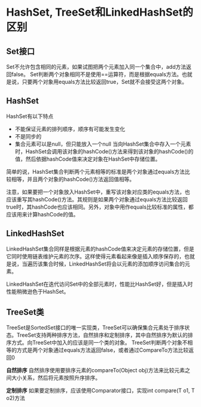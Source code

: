 # HashSet, TreeSet和LinkedHashSet的区别

## Set接口
Set不允许包含相同的元素，如果试图把两个元素加入同一个集合中，add方法返回false。
Set判断两个对象相同不是使用==运算符，而是根据equals方法。也就是说，只要两个对象用equals方法比较返回true，Set就不会接受这两个对象。

## HashSet
HashSet有以下特点
* 不能保证元素的排列顺序，顺序有可能发生变化
* 不是同步的
* 集合元素可以是null，但只能放入一个null
当向HashSet集合中存入一个元素时，HashSet会调用该对象的hashCode()方法来得到该对象的hashCode()的值，然后依据hashCode值来决定对象在HashSet中存储位置。

简单的说，HashSet集合判断两个元素相等的标准是两个对象通过equals方法比较相等，并且两个对象的hashCode()方法返回值相等。

注意，如果要把一个对象放入HashSet中，重写该对象对应类的equals方法，也应该重写其hashCode()方法。其规则是如果两个对象通过equals方法比较返回true时，其hashCode也应该相同。另外，对象中用作equals比较标准的属性，都应该用来计算hashCode的值。

## LinkedHashSet
LinkedHashSet集合同样是根据元素的hashCode值来决定元素的存储位置，但是它同时使用链表维护元素的次序。这样使得元素看起来像是插入顺序保存的，也就是说，当遍历该集合时候，LinkedHashSet将会以元素的添加顺序访问集合的元素。

LinkedHashSet在迭代访问Set中的全部元素时，性能比HashSet好，但是插入时性能稍微逊色于HashSet。

## TreeSet类
TreeSet是SortedSet接口的唯一实现类，TreeSet可以确保集合元素处于排序状态。TreeSet支持两种排序方法，自然排序和定制排序，其中自然排序为默认的排序方式。向TreeSet中加入的应该是同一个类的对象。
TreeSet判断两个对象不相等的方式是两个对象通过equals方法返回false，或者通过CompareTo方法比较返回0

**自然排序**
自然排序使用要排序元素的compareTo(Object obj)方法来比较元素之间大小关系，然后将元素按照升序排序。

**定制排序**
如果要定制排序，应该使用Comparator接口，实现int compare(T o1, T o2)方法



